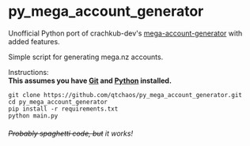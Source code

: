 # py_mega_account_generator

Unofficial Python port of crachkub-dev's [mega-account-generator](https://github.com/crackhub-dev/mega-account-generator) with added features.

Simple script for generating mega.nz accounts.

Instructions:  
**This assumes you have [Git](https://git-scm.com/) and [Python](https://www.python.org/) installed.**

```
git clone https://github.com/qtchaos/py_mega_account_generator.git
cd py_mega_account_generator
pip install -r requirements.txt
python main.py
```

###### ~~Probably spaghetti code, but~~ it works!
